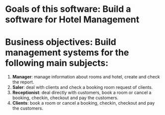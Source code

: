 # Goals of this software: Build a software for Hotel Management

# Business objectives: Build management systems for the following main subjects:
1. **Manager**: manage information about rooms and hotel, create and check the report.
2. **Saler**: deal with clients and check a booking room request of clients.
3. **Receptionist**: deal directly with customers, book a room or cancel a booking, checkin, checkout and pay the customers.
4. **Clients**: book a room or cancel a booking, checkin, checkout and pay the customers.

